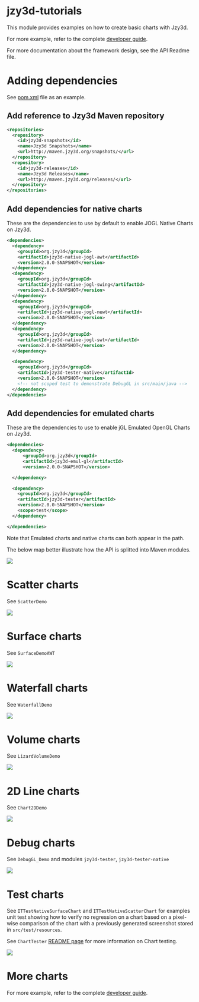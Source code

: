 jzy3d-tutorials
===================

This module provides examples on how to create basic charts with Jzy3d.

For more example, refer to the complete [developer guide](http://jzy3d.org/documentation.php).

For more documentation about the framework design, see the API Readme file.


# Adding dependencies

See [pom.xml](pom.xml) file as an example.

## Add reference to Jzy3d Maven repository

```xml
<repositories>
  <repository>
    <id>jzy3d-snapshots</id>
    <name>Jzy3d Snapshots</name>
    <url>http://maven.jzy3d.org/snapshots/</url>
  </repository>
  <repository>
    <id>jzy3d-releases</id>
    <name>Jzy3d Releases</name>
    <url>http://maven.jzy3d.org/releases/</url>
  </repository>
</repositories>
```

## Add dependencies for native charts

These are the dependencies to use by default to enable JOGL Native Charts on Jzy3d.

```xml
<dependencies>
  <dependency>
    <groupId>org.jzy3d</groupId>
    <artifactId>jzy3d-native-jogl-awt</artifactId>
    <version>2.0.0-SNAPSHOT</version>
  </dependency>
  <dependency>
    <groupId>org.jzy3d</groupId>
    <artifactId>jzy3d-native-jogl-swing</artifactId>
    <version>2.0.0-SNAPSHOT</version>
  </dependency>
  <dependency>
    <groupId>org.jzy3d</groupId>
    <artifactId>jzy3d-native-jogl-newt</artifactId>
    <version>2.0.0-SNAPSHOT</version>
  </dependency>
  <dependency>
    <groupId>org.jzy3d</groupId>
    <artifactId>jzy3d-native-jogl-swt</artifactId>
    <version>2.0.0-SNAPSHOT</version>
  </dependency>

  <dependency>
    <groupId>org.jzy3d</groupId>
    <artifactId>jzy3d-tester-native</artifactId>
    <version>2.0.0-SNAPSHOT</version>
    <!-- not scoped test to demonstrate DebugGL in src/main/java -->
  </dependency>
</dependencies>
```

## Add dependencies for emulated charts

These are the dependencies to use to enable jGL Emulated OpenGL Charts on Jzy3d.

```xml
<dependencies>
  <dependency>
      <groupId>org.jzy3d</groupId>
      <artifactId>jzy3d-emul-gl</artifactId>
      <version>2.0.0-SNAPSHOT</version>

  </dependency>

  <dependency>
    <groupId>org.jzy3d</groupId>
    <artifactId>jzy3d-tester</artifactId>
    <version>2.0.0-SNAPSHOT</version>
    <scope>test</scope>
  </dependency>

</dependencies>
```

Note that Emulated charts and native charts can both appear in the path.

The below map better illustrate how the API is splitted into Maven modules.

<img src="doc/Maven.png"/>

# Scatter charts

See ```ScatterDemo```

<img src="doc/demo-scatter.png"/>

# Surface charts

See ```SurfaceDemoAWT```

<img src="doc/demo-surface.png"/>

# Waterfall charts

See ```WaterfallDemo```

<img src="doc/demo-waterfall.png"/>

# Volume charts

See ```LizardVolumeDemo```

<img src="doc/demo-volume.png"/>

# 2D Line charts

See ```Chart2DDemo```

<img src="doc/demo-line-2d.png"/>

# Debug charts

See ```DebugGL_Demo``` and modules ```jzy3d-tester```, ```jzy3d-tester-native```

<img src="doc/demo-debug-gl.png"/>


# Test charts

See ```ITTestNativeSurfaceChart``` and ```ITTestNativeScatterChart``` for examples unit test showing how to verify no regression on a chart based on a pixel-wise comparison of the chart with a previously generated screenshot stored in ```src/test/resources```.

See ```ChartTester``` [README page](https://github.com/jzy3d/jzy3d-api/blob/emulgl/jzy3d-tester/README.md) for more information on Chart testing.  

<img src="src/test/resources/ITTestNativeSurfaceChart.png"/>



# More charts

For more example, refer to the complete [developer guide](http://jzy3d.org/documentation.php).
